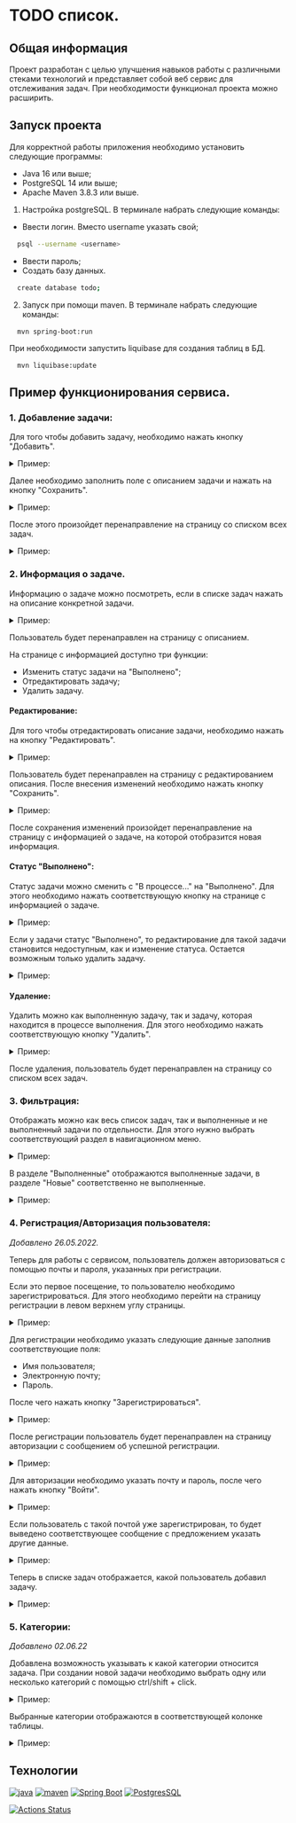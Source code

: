 # TODO список.

## Общая информация

Проект разработан с целью улучшения навыков работы с различными стеками технологий и представляет
собой веб сервис для отслеживания задач.
При необходимости функционал проекта можно расширить.

## Запуск проекта

Для корректной работы приложения необходимо установить следующие программы:

- Java 16 или выше;
- PostgreSQL 14 или выше;
- Apache Maven 3.8.3 или выше.

1. Настройка postgreSQL. В терминале набрать следующие команды:

- Ввести логин. Вместо username указать свой;
```bash
  psql --username <username>
```
- Ввести пароль;
- Создать базу данных.
```bash
  create database todo;
```

2. Запуск при помощи maven. В терминале набрать следующие команды:
```
  mvn spring-boot:run
```

При необходимости запустить liquibase для создания таблиц в БД.
```
  mvn liquibase:update
```

## Пример функционирования сервиса.

### 1. Добавление задачи:

Для того чтобы добавить задачу, необходимо нажать кнопку "Добавить".

<details>
    <summary>Пример:</summary>
    <img src="docs/add.jpg" alt="Add">
</details>

Далее необходимо заполнить поле с описанием задачи и нажать на кнопку "Сохранить".

<details>
    <summary>Пример:</summary>
    <img src="docs/save.jpg" alt="Save">
</details>

После этого произойдет перенаправление на страницу со списком всех задач.

<details>
    <summary>Пример:</summary>
    <img src="docs/all_1.jpg" alt="All">
</details>

### 2. Информация о задаче.

Информацию о задаче можно посмотреть, если в списке задач нажать на описание конкретной задачи.

<details>
    <summary>Пример:</summary>
    <img src="docs/desc.jpg" alt="Description">
</details>

Пользователь будет перенаправлен на страницу с описанием.

На странице с информацией доступно три функции:

- Изменить статус задачи на "Выполнено";
- Отредактировать задачу;
- Удалить задачу.

#### Редактирование:

Для того чтобы отредактировать описание задачи, необходимо нажать на кнопку "Редактировать".

<details>
    <summary>Пример:</summary>
    <img src="docs/edit.jpg" alt="Edit">
</details>

Пользователь будет перенаправлен на страницу с редактированием описания. После внесения изменений
необходимо нажать кнопку "Сохранить".

<details>
    <summary>Пример:</summary>
    <img src="docs/confirm_edit.jpg" alt="Confirm edit">
</details>

После сохранения изменений произойдет перенаправление на страницу с информацией о задаче, на которой 
отобразится новая информация.

#### Статус "Выполнено":

Статус задачи можно сменить с "В процессе..." на "Выполнено". Для этого необходимо нажать соответствующую
кнопку на странице с информацией о задаче.

<details>
    <summary>Пример:</summary>
    <img src="docs/make_done.jpg" alt="Make done">
</details>

Если у задачи статус "Выполнено", то редактирование для такой задачи становится недоступным, 
как и изменение статуса. Остается возможным только удалить задачу.

<details>
    <summary>Пример:</summary>
    <img src="docs/done.jpg" alt="Done">
</details>

#### Удаление:

Удалить можно как выполненную задачу, так и задачу, которая находится в процессе выполнения. Для этого
необходимо нажать соответствующую кнопку "Удалить".

<details>
    <summary>Пример:</summary>
    <img src="docs/delete.jpg" alt="Delete">
</details>

После удаления, пользователь будет перенаправлен на страницу со списком всех задач.

### 3. Фильтрация:

Отображать можно как весь список задач, так и выполненные и не выполненный задачи по отдельности. Для этого
нужно выбрать соответствующий раздел в навигационном меню.

<details>
    <summary>Пример:</summary>
    <img src="docs/filter_1.jpg" alt="Filter">
</details>

В разделе "Выполненные" отображаются выполненные задачи, в разделе "Новые" соответственно не выполненные.

<details>
    <summary>Пример:</summary>
    <img src="docs/filter_2.jpg" alt="Filter">
    <img src="docs/filter_3.jpg" alt="Filter">
</details>

### 4. Регистрация/Авторизация пользователя:

*Добавлено 26.05.2022.*

Теперь для работы с сервисом, пользователь должен авторизоваться с помощью почты и пароля, 
указанных при регистрации.

Если это первое посещение, то пользователю необходимо зарегистрироваться. Для этого необходимо перейти на страницу
регистрации в левом верхнем углу страницы.

<details>
    <summary>Пример:</summary>
    <img src="docs/reg.jpg" alt="Registration">
</details>

Для регистрации необходимо указать следующие данные заполнив соответствующие поля:

- Имя пользователя;
- Электронную почту;
- Пароль.

После чего нажать кнопку "Зарегистрироваться".

<details>
    <summary>Пример:</summary>
    <img src="docs/reg_form.jpg" alt="Registration form">
</details>

После регистрации пользователь будет перенаправлен на страницу авторизации с сообщением об успешной регистрации. 

<details>
    <summary>Пример:</summary>
    <img src="docs/reg_success.jpg" alt="Success registration">
</details>

Для авторизации необходимо указать почту и пароль, после чего нажать кнопку "Войти".

<details>
    <summary>Пример:</summary>
    <img src="docs/signin.jpg" alt="Sign in">
</details>

Если пользователь с такой почтой уже зарегистрирован, то будет выведено соответствующее сообщение с предложением 
указать другие данные.

<details>
    <summary>Пример:</summary>
    <img src="docs/reg_fail.jpg" alt="Registration fail">
</details>

Теперь в списке задач отображается, какой пользователь добавил задачу.

<details>
    <summary>Пример:</summary>
    <img src="docs/all_2.jpg" alt="All">
</details>

### 5. Категории:

*Добавлено 02.06.22*

Добавлена возможность указывать к какой категории относится задача. При создании новой задачи необходимо
выбрать одну или несколько категорий с помощью ctrl/shift + click.

<details>
    <summary>Пример:</summary>
    <img src="docs/cats.jpg" alt="Categories">
</details>

Выбранные категории отображаются в соответствующей колонке таблицы.

<details>
    <summary>Пример:</summary>
    <img src="docs/cats_all.jpg" alt="All categories">
</details>

## Технологии

[![java](https://img.shields.io/badge/java-16-red)](https://www.java.com/)
[![maven](https://img.shields.io/badge/apache--maven-3.8.3-blue)](https://maven.apache.org/)
[![Spring Boot](https://img.shields.io/badge/spring%20boot-2.7.3-brightgreen)](https://spring.io/projects/spring-boot)
[![PostgresSQL](https://img.shields.io/badge/postgreSQL-14-blue)](https://www.postgresql.org/)

[![Actions Status](https://github.com/alxkzncoff/job4j_todo/workflows/java-ci/badge.svg)](https://github.com/alxkzncoff/job4j_todo/actions)